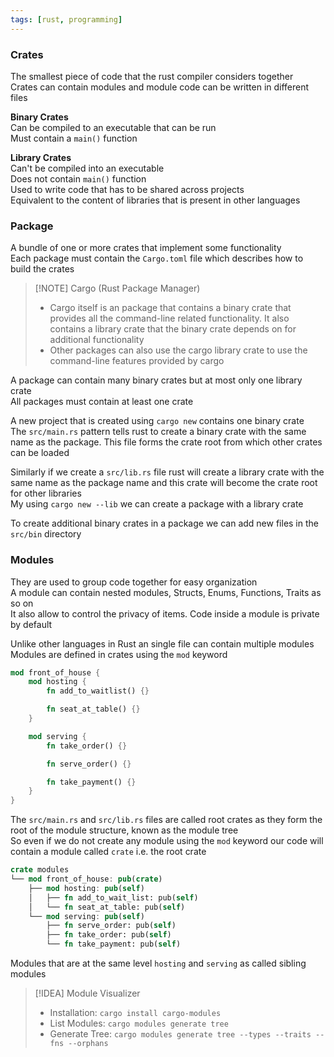 ```yaml
---
tags: [rust, programming]
---
```


### Crates

The smallest piece of code that the rust compiler considers together  
Crates can contain modules and module code can be written in different files

**Binary Crates**  
Can be compiled to an executable that can be run  
Must contain a `main()` function

**Library Crates**  
Can't be compiled into an executable  
Does not contain `main()` function  
Used to write code that has to be shared across projects  
Equivalent to the content of libraries that is present in other languages

### Package

A bundle of one or more crates that implement some functionality  
Each package must contain the `Cargo.toml` file which describes how to build the crates 

> [!NOTE] Cargo (Rust Package Manager)
> - Cargo itself is an package that contains a binary crate that provides all the command-line related functionality. It also contains a library crate that the binary crate depends on for additional functionality  
> - Other packages can also use the cargo library crate to use the command-line features provided by cargo

A package can contain many binary crates but at most only one library crate  
All packages must contain at least one crate

A new project that is created using `cargo new` contains one binary crate  
The `src/main.rs` pattern tells rust to create a binary crate with the same name as the package. This file forms the crate root from which other crates can be loaded

Similarly if we create a `src/lib.rs` file rust will create a library crate with the same name as the package name and this crate will become the crate root for other libraries  
My using `cargo new --lib` we can create a package with a library crate

To create additional binary crates in a package we can add new files in the `src/bin` directory

### Modules

They are used to group code together for easy organization  
A module can contain nested modules, Structs, Enums, Functions, Traits as so on  
It also allow to control the privacy of items. Code inside a module is private by default  

Unlike other languages in Rust an single file can contain multiple modules  
Modules are defined in crates using the `mod` keyword  

```rust
mod front_of_house {
    mod hosting {
        fn add_to_waitlist() {}

        fn seat_at_table() {}
    }

    mod serving {
        fn take_order() {}

        fn serve_order() {}

        fn take_payment() {}
    }
}
```

The `src/main.rs` and `src/lib.rs` files are called root crates as they form the root of the module structure, known as the module tree  
So even if we do not create any module using the `mod` keyword our code will contain a module called `crate` i.e. the root crate

```rust
crate modules
└── mod front_of_house: pub(crate)
    ├── mod hosting: pub(self)
    │   ├── fn add_to_wait_list: pub(self)
    │   └── fn seat_at_table: pub(self)
    └── mod serving: pub(self)
        ├── fn serve_order: pub(self)
        ├── fn take_order: pub(self)
        └── fn take_payment: pub(self)
```

Modules that are at the same level `hosting` and `serving` as called sibling modules

> [!IDEA] Module Visualizer
> - Installation: `cargo install cargo-modules`  
> - List Modules: `cargo modules generate tree`  
> - Generate Tree: `cargo modules generate tree --types --traits --fns --orphans`
